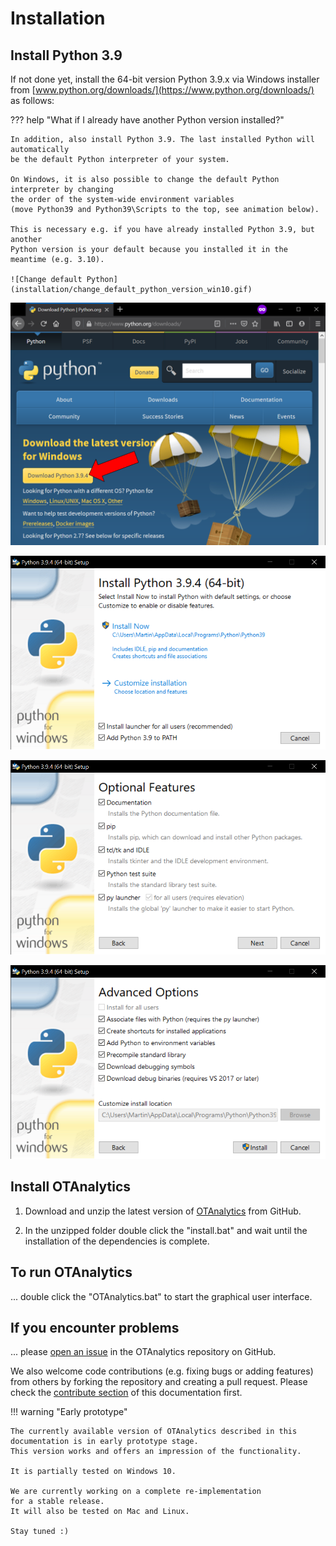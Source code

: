 # Installation

## Install Python 3.9

If not done yet, install the 64-bit version Python 3.9.x via Windows installer from
[www.python.org/downloads/](https://www.python.org/downloads/) as follows:

??? help "What if I already have another Python version installed?"

    In addition, also install Python 3.9. The last installed Python will automatically
    be the default Python interpreter of your system.

    On Windows, it is also possible to change the default Python interpreter by changing
    the order of the system-wide environment variables
    (move Python39 and Python39\Scripts to the top, see animation below).

    This is necessary e.g. if you have already installed Python 3.9, but another
    Python version is your default because you installed it in the meantime (e.g. 3.10).

    ![Change default Python](installation/change_default_python_version_win10.gif)

![Download Python](installation/Download_Python.PNG)

![Install Python 1](installation/Install_Python_1.PNG)

![Install Python 2](installation/Install_Python_2.PNG)

![Install Python 3](installation/Install_Python_3.PNG)

## Install OTAnalytics

1. Download and unzip the latest version of
   [OTAnalytics][1]
   from GitHub.

2. In the unzipped folder double click the "install.bat" and wait until
   the installation of the dependencies is complete.

## To run OTAnalytics

... double click the "OTAnalytics.bat" to start the graphical user interface.

## If you encounter problems

... please [open an issue](https://github.com/OpenTrafficCam/OTAnalytics/issues/new)
in the OTAnalytics repository on GitHub.

We also welcome code contributions (e.g. fixing bugs or adding features) from others
by forking the repository and creating a pull request.
Please check the [contribute section](https://opentrafficcam.org/contribute/)
of this documentation first.

!!! warning "Early prototype"

    The currently available version of OTAnalytics described in this
    documentation is in early prototype stage.
    This version works and offers an impression of the functionality.  

    It is partially tested on Windows 10.

    We are currently working on a complete re-implementation
    for a stable release.
    It will also be tested on Mac and Linux.
    
    Stay tuned :)

[1]: https://github.com/OpenTrafficCam/OTAnalytics/archive/refs/heads/first-version.zip
